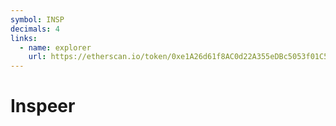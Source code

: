 ```yaml
---
symbol: INSP
decimals: 4
links:
  - name: explorer
    url: https://etherscan.io/token/0xe1A26d61f8AC0d22A355eDBc5053f01C5992190c
---
```


# Inspeer
